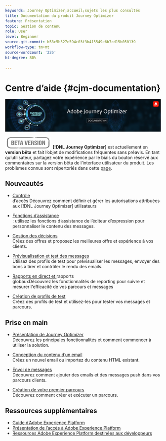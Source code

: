 ```yaml
---
keywords: Journey Optimizer;accueil;sujets les plus consultés
title: Documentation du produit Journey Optimizer
feature: Présentation
topic: Gestion de contenu
role: User
level: Beginner
source-git-commit: b58c5b527e594c03f3b415549e6b7cd15b050139
workflow-type: tm+mt
source-wordcount: '226'
ht-degree: 80%

---
```


# Centre dʼaide {#cjm-documentation}

![](using/assets/do-not-localize/banner-cjm.png)

![](using/assets/do-not-localize/badge.png)
**[!DNL Journey Optimizer]** est actuellement en **version bêta** et fait l’objet de modifications fréquentes sans préavis. En tant qu’utilisateur, partagez votre expérience par le biais du bouton réservé aux commentaires sur la version bêta de l’interface utilisateur du produit. Les problèmes connus sont répertoriés dans cette [page](using/known-issues.md).

## Nouveautés

* [Contrôle ](using/administration/permissions-overview.md) </br> d’accès Découvrez comment définir et gérer les autorisations attribuées aux  [!DNL Journey Optimizer] utilisateurs

* [Fonctions d’assistance ](using/personalization/functions/functions.md) </br> : utilisez les fonctions d’assistance de l’éditeur d’expression pour personnaliser le contenu des messages.

* [Gestion des décisions](using/offers/get-started/starting-offer-decisioning.md) </br> Créez des offres et proposez les meilleures offre et expérience à vos clients.

* [Prévisualisation et test des messages](using/preview.md) </br> Utilisez des profils de test pour prévisualiser les messages, envoyer des bons à tirer et contrôler le rendu des emails.

* [Rapports en direct et ](using/reports/live-report.md) rapports  [ ](using/reports/global-report.md)</br> globauxDécouvrez les fonctionnalités de reporting pour suivre et mesurer l&#39;efficacité de vos parcours et messages

* [Création de profils de test](using/building-journeys/creating-test-profiles.md) </br> Créez des profils de test et utilisez-les pour tester vos messages et parcours.

## Prise en main

* [Présentation de Journey Optimizer](using/get-started.md) </br> Découvrez les principales fonctionnalités et comment commencer à utiliser la solution.

* [Conception du contenu d’un email](using/design-emails.md) </br> Créez un nouvel email ou importez du contenu HTML existant.

* [Envoi de messages](using/building-journeys/journey.md) </br> Découvrez comment ajouter des emails et des messages push dans vos parcours clients.

* [Création de votre premier parcours](using/building-journeys/journeys-uc.md) </br> Découvrez comment créer et exécuter un parcours.

## Ressources supplémentaires

* [Guide d’Adobe Experience Platform](https://experienceleague.adobe.com/docs/experience-platform/landing/home.html?lang=fr)
* [Présentation de l’accès à Adobe Experience Platform](https://experienceleague.adobe.com/docs/experience-platform/access-control/home.html?lang=fr)
* [Ressources Adobe Experience Platform destinées aux développeurs](https://www.adobe.com/fr/experience-platform/documentation-and-developer-resources.html)
